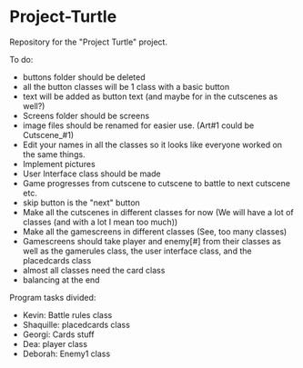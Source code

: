 # Project-Turtle
Repository for the "Project Turtle" project.

To do:
- buttons folder should be deleted
- all the button classes will be 1 class with a basic button
- text will be added as button text (and maybe for in the cutscenes as well?)
- Screens folder should be screens
- image files should be renamed for easier use. (Art#1 could be Cutscene_#1)
- Edit your names in all the classes so it looks like everyone worked on the same things.
- Implement pictures
- User Interface class should be made
- Game progresses from cutscene to cutscene to battle to next cutscene etc.
- skip button is the "next" button
- Make all the cutscenes in different classes for now (We will have a lot of classes (and with a lot I mean too much))
- Make all the gamescreens in different classes (See, too many classes)
- Gamescreens should take player and enemy[#] from their classes as well as the gamerules class, the user interface class, and the
  placedcards class
- almost all classes need the card class
- balancing at the end

Program tasks divided:
- Kevin: Battle rules class
- Shaquille: placedcards class
- Georgi: Cards stuff
- Dea: player class
- Deborah: Enemy1 class
